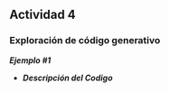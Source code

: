 ## Actividad 4
### Exploración de código generativo

***Ejemplo #1***

- ***Descripción del Codigo***

